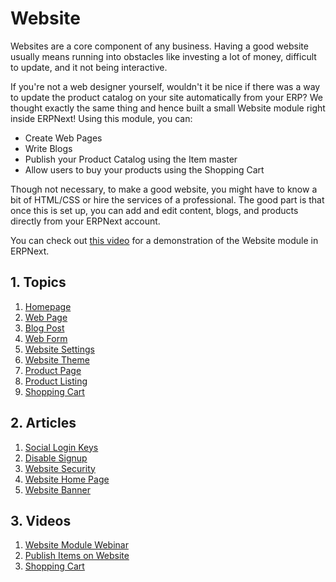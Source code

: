 <!-- add-breadcrumbs -->
# Website

Websites are a core component of any business. Having a good website usually means running into obstacles like investing a lot of money, difficult to update, and it not being interactive.

If you're not a web designer yourself, wouldn't it be nice if there was a way to update the product catalog on your site automatically from your ERP? We thought exactly the same thing and hence built a small Website module right inside ERPNext! Using this module, you can:

 - Create Web Pages
 - Write Blogs
 - Publish your Product Catalog using the Item master
 - Allow users to buy your products using the Shopping Cart

Though not necessary, to make a good website, you might have to know a bit of
HTML/CSS or hire the services of a professional. The good part is that once
this is set up, you can add and edit content, blogs, and products directly from your ERPNext account.

You can check out [this video](https://www.youtube.com/watch?v=lyW6mfFBSNw)
for a demonstration of the Website module in ERPNext.

## 1. Topics

1. [Homepage](/docs/user/manual/en/website/homepage)
1. [Web Page](/docs/user/manual/en/website/web-page)
1. [Blog Post](/docs/user/manual/en/website/blog-post)
1. [Web Form](/docs/user/manual/en/website/web-form)
1. [Website Settings](/docs/user/manual/en/website/website-settings)
1. [Website Theme](/docs/user/manual/en/website/website-theme)
1. [Product Page](/docs/user/manual/en/website/product-page)
1. [Product Listing](/docs/user/manual/en/website/product-listing)
1. [Shopping Cart](/docs/user/manual/en/website/shopping-cart)

## 2. Articles

1. [Social Login Keys](/docs/user/manual/en/website/social-login-keys)
1. [Disable Signup](/docs/user/manual/en/website/articles/disable-signup)
1. [Website Security](/docs/user/manual/en/website/articles/website-security)
1. [Website Home Page](/docs/user/manual/en/website/articles/website-home-page)
1. [Website Banner](/docs/user/manual/en/website/articles/website-banner)

## 3. Videos
1. [Website Module Webinar](https://www.youtube.com/watch?v=lyW6mfFBSNw)
1. [Publish Items on Website](/docs/user/videos/learn/publish-items-on-website)
1. [Shopping Cart](/docs/user/videos/learn/shopping-cart)
